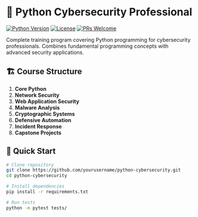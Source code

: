 # 🐍 Python Cybersecurity Professional

[![Python Version](https://img.shields.io/badge/python-3.8%2B-blue)]()
[![License](https://img.shields.io/badge/license-MIT-green)]()
[![PRs Welcome](https://img.shields.io/badge/PRs-welcome-brightgreen)](CONTRIBUTING.md)

Complete training program covering Python programming for cybersecurity professionals. Combines fundamental programming concepts with advanced security applications.

## 🏗️ Course Structure

1. **Core Python**
2. **Network Security**
3. **Web Application Security**
4. **Malware Analysis**
5. **Cryptographic Systems**
6. **Defensive Automation**
7. **Incident Response**
8. **Capstone Projects**

## 🚀 Quick Start

```bash
# Clone repository
git clone https://github.com/yourusername/python-cybersecurity.git
cd python-cybersecurity

# Install dependencies
pip install -r requirements.txt

# Run tests
python -m pytest tests/
